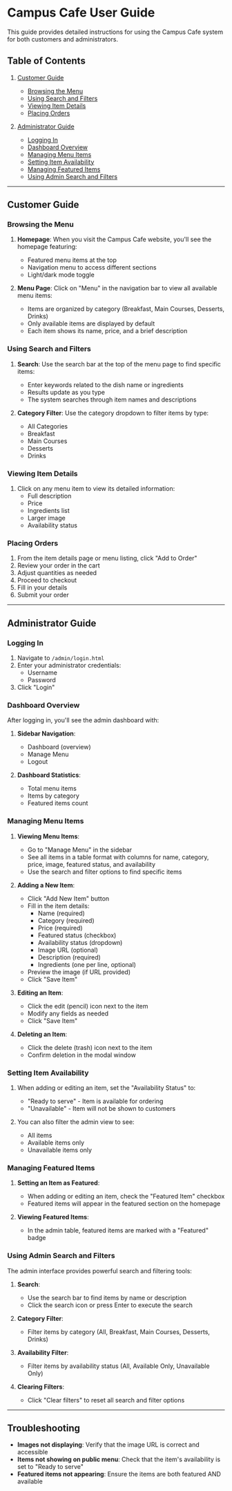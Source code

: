# Campus Cafe User Guide

This guide provides detailed instructions for using the Campus Cafe system for both customers and administrators.

## Table of Contents

1. [Customer Guide](#customer-guide)
   - [Browsing the Menu](#browsing-the-menu)
   - [Using Search and Filters](#using-search-and-filters) 
   - [Viewing Item Details](#viewing-item-details)
   - [Placing Orders](#placing-orders)

2. [Administrator Guide](#administrator-guide)
   - [Logging In](#logging-in)
   - [Dashboard Overview](#dashboard-overview)
   - [Managing Menu Items](#managing-menu-items)
   - [Setting Item Availability](#setting-item-availability)
   - [Managing Featured Items](#managing-featured-items)
   - [Using Admin Search and Filters](#using-admin-search-and-filters)

---

## Customer Guide

### Browsing the Menu

1. **Homepage**: When you visit the Campus Cafe website, you'll see the homepage featuring:
   - Featured menu items at the top
   - Navigation menu to access different sections
   - Light/dark mode toggle

2. **Menu Page**: Click on "Menu" in the navigation bar to view all available menu items:
   - Items are organized by category (Breakfast, Main Courses, Desserts, Drinks)
   - Only available items are displayed by default
   - Each item shows its name, price, and a brief description

### Using Search and Filters

1. **Search**: Use the search bar at the top of the menu page to find specific items:
   - Enter keywords related to the dish name or ingredients
   - Results update as you type
   - The system searches through item names and descriptions

2. **Category Filter**: Use the category dropdown to filter items by type:
   - All Categories
   - Breakfast
   - Main Courses
   - Desserts
   - Drinks

### Viewing Item Details

1. Click on any menu item to view its detailed information:
   - Full description
   - Price
   - Ingredients list
   - Larger image
   - Availability status

### Placing Orders

1. From the item details page or menu listing, click "Add to Order"
2. Review your order in the cart
3. Adjust quantities as needed
4. Proceed to checkout
5. Fill in your details
6. Submit your order

---

## Administrator Guide

### Logging In

1. Navigate to `/admin/login.html`
2. Enter your administrator credentials:
   - Username
   - Password
3. Click "Login"

### Dashboard Overview

After logging in, you'll see the admin dashboard with:

1. **Sidebar Navigation**:
   - Dashboard (overview)
   - Manage Menu
   - Logout

2. **Dashboard Statistics**:
   - Total menu items
   - Items by category
   - Featured items count

### Managing Menu Items

1. **Viewing Menu Items**:
   - Go to "Manage Menu" in the sidebar
   - See all items in a table format with columns for name, category, price, image, featured status, and availability
   - Use the search and filter options to find specific items

2. **Adding a New Item**:
   - Click "Add New Item" button
   - Fill in the item details:
     - Name (required)
     - Category (required)
     - Price (required)
     - Featured status (checkbox)
     - Availability status (dropdown)
     - Image URL (optional)
     - Description (required)
     - Ingredients (one per line, optional)
   - Preview the image (if URL provided)
   - Click "Save Item"

3. **Editing an Item**:
   - Click the edit (pencil) icon next to the item
   - Modify any fields as needed
   - Click "Save Item"

4. **Deleting an Item**:
   - Click the delete (trash) icon next to the item
   - Confirm deletion in the modal window

### Setting Item Availability

1. When adding or editing an item, set the "Availability Status" to:
   - "Ready to serve" - Item is available for ordering
   - "Unavailable" - Item will not be shown to customers

2. You can also filter the admin view to see:
   - All items
   - Available items only
   - Unavailable items only

### Managing Featured Items

1. **Setting an Item as Featured**:
   - When adding or editing an item, check the "Featured Item" checkbox
   - Featured items will appear in the featured section on the homepage

2. **Viewing Featured Items**:
   - In the admin table, featured items are marked with a "Featured" badge

### Using Admin Search and Filters

The admin interface provides powerful search and filtering tools:

1. **Search**: 
   - Use the search bar to find items by name or description
   - Click the search icon or press Enter to execute the search

2. **Category Filter**:
   - Filter items by category (All, Breakfast, Main Courses, Desserts, Drinks)

3. **Availability Filter**:
   - Filter items by availability status (All, Available Only, Unavailable Only)

4. **Clearing Filters**:
   - Click "Clear filters" to reset all search and filter options

---

## Troubleshooting

- **Images not displaying**: Verify that the image URL is correct and accessible
- **Items not showing on public menu**: Check that the item's availability is set to "Ready to serve"
- **Featured items not appearing**: Ensure the items are both featured AND available 